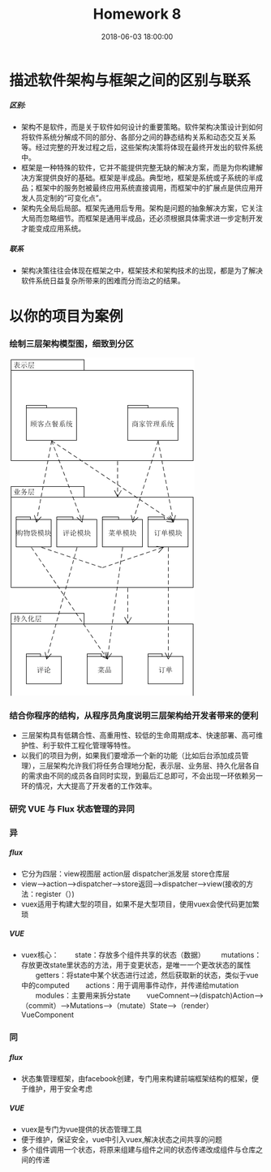 ﻿---
layout: post
title: Homework 8
date: 2018-06-03 18:00:00
categories: Software
tags: 博客
excerpt: Software
---

# 描述软件架构与框架之间的区别与联系

##### 区别:
- 架构不是软件，而是关于软件如何设计的重要策略。软件架构决策设计到如何将软件系统分解成不同的部分、各部分之间的静态结构关系和动态交互关系等。经过完整的开发过程之后，这些架构决策将体现在最终开发出的软件系统中。
- 框架是一种特殊的软件，它并不能提供完整无缺的解决方案，而是为你构建解决方案提供良好的基础。框架是半成品。典型地，框架是系统或子系统的半成品；框架中的服务尅被最终应用系统直接调用，而框架中的扩展点是供应用开发人员定制的“可变化点”。
- 架构先全局后局部。框架先通用后专用。架构是问题的抽象解决方案，它关注大局而忽略细节。而框架是通用半成品，还必须根据具体需求进一步定制开发才能变成应用系统。

##### 联系
- 架构决策往往会体现在框架之中，框架技术和架构技术的出现，都是为了解决软件系统日益复杂所带来的困难而分而治之的结果。

# 以你的项目为案例

### 绘制三层架构模型图，细致到分区
    
![01](/assets/Lesson13/01.png)

### 结合你程序的结构，从程序员角度说明三层架构给开发者带来的便利
- 三层架构具有低耦合性、高重用性、较低的生命周期成本、快速部署、高可维护性、利于软件工程化管理等特性。
- 以我们的项目为例，如果我们要增添一个新的功能（比如后台添加成员管理），三层架构允许我们将任务合理地分配，表示层、业务层、持久化层各自的需求由不同的成员各自同时实现，到最后汇总即可，不会出现一环依赖另一环的情况，大大提高了开发者的工作效率。

### 研究 VUE 与 Flux 状态管理的异同
### 异

##### flux
- 它分为四层：view视图层     action层    dispatcher派发层   store仓库层
- view——>action——>dispatcher——>store返回——>dispatcher——>view(接收的方法：register（）)
- vuex适用于构建大型的项目，如果不是大型项目，使用vuex会使代码更加繁琐

##### VUE
- vuex核心：
　　state：存放多个组件共享的状态（数据）
　　mutations：存放更改state里状态的方法，用于变更状态，是唯一一个更改状态的属性
　　getters：将state中某个状态进行过滤，然后获取新的状态，类似于vue中的computed
　　actions：用于调用事件动作，并传递给mutation
　　modules：主要用来拆分state
　　vueComnent——>(dispatch)Action——>（commit）——>Mutations——>（mutate）State——>（render）VueComponent

### 同

##### flux
- 状态集管理框架，由facebook创建，专门用来构建前端框架结构的框架，便于维护，用于安全考虑

##### VUE
- vuex是专门为vue提供的状态管理工具
- 便于维护，保证安全，vue中引入vuex,解决状态之间共享的问题
- 多个组件调用一个状态，将原来组建与组件之间的状态传递改成组件与仓库之间的传递

